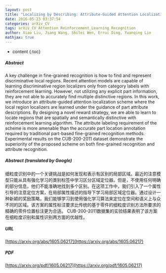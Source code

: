 ```yaml
---
layout: post
title: "Localizing by Describing: Attribute-Guided Attention Localization for Fine-Grained Recognition"
date: 2016-05-23 03:37:54
categories: arXiv_CV
tags: arXiv_CV Attention Reinforcement_Learning Recognition
author: Xiao Liu, Jiang Wang, Shilei Wen, Errui Ding, Yuanqing Lin
mathjax: true
---
```


* content
{:toc}

##### Abstract
A key challenge in fine-grained recognition is how to find and represent discriminative local regions. Recent attention models are capable of learning discriminative region localizers only from category labels with reinforcement learning. However, not utilizing any explicit part information, they are not able to accurately find multiple distinctive regions. In this work, we introduce an attribute-guided attention localization scheme where the local region localizers are learned under the guidance of part attribute descriptions. By designing a novel reward strategy, we are able to learn to locate regions that are spatially and semantically distinctive with reinforcement learning algorithm. The attribute labeling requirement of the scheme is more amenable than the accurate part location annotation required by traditional part-based fine-grained recognition methods. Experimental results on the CUB-200-2011 dataset demonstrate the superiority of the proposed scheme on both fine-grained recognition and attribute recognition.

##### Abstract (translated by Google)
细粒度识别中的一个关键挑战是如何发现和表示有区别的局部区域。最近的注意模型只能从具有强化学习的类别标签中学习区分区域定位器。但是，不使用任何明确的部分信息，他们不能准确地找到多个区别。在这项工作中，我们引入了一个属性引导的注意定位方案，在局部属性描述的指导下学习局部区域定位器。通过设计一种新颖的奖励策略，我们能够学习到使用强化学习算法来定位在空间和语义上与众不同的区域。该方案的属性标注要求比传统的基于零件的细粒度识别方法所要求的精确的零件位置标注更为合适。 CUB-200-2011数据集的实验结果表明了该方案在细粒度识别和属性识别两方面的优越性。

##### URL
[https://arxiv.org/abs/1605.06217](https://arxiv.org/abs/1605.06217)

##### PDF
[https://arxiv.org/pdf/1605.06217](https://arxiv.org/pdf/1605.06217)


